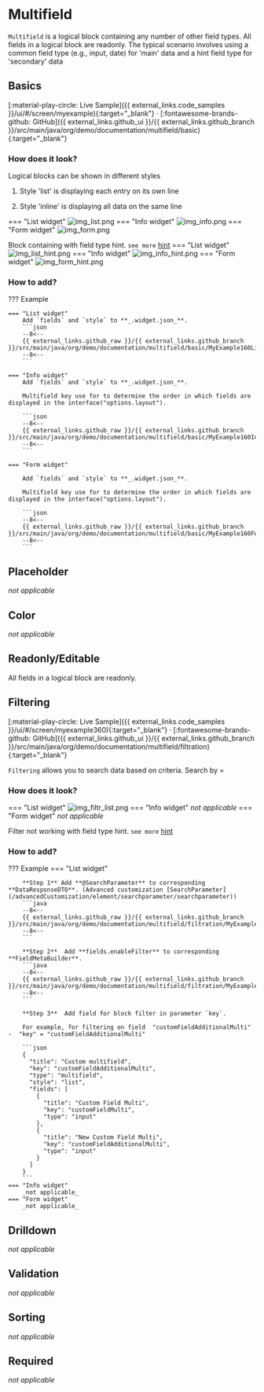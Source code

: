 # Multifield

`Multifield` is a logical block containing any number of other field types. All fields in a logical block are readonly.
The typical scenario involves using a common field type (e.g., input, date) for 'main' data and a hint field type for 'secondary' data

## Basics
[:material-play-circle: Live Sample]({{ external_links.code_samples }}/ui/#/screen/myexample){:target="_blank"} ·
[:fontawesome-brands-github: GitHub]({{ external_links.github_ui }}/{{ external_links.github_branch }}/src/main/java/org/demo/documentation/multifield/basic){:target="_blank"}
### How does it look?

Logical blocks can be shown in different styles

1) Style 'list' is displaying each entry on its own line

2) Style 'inline' is displaying all data on the same line

=== "List widget"
    ![img_list.png](img_list.png)
=== "Info widget"
    ![img_info.png](img_info.png)
=== "Form widget"
    ![img_form.png](img_form.png)

Block containing with field type hint. `see more` [hint](/widget/fields/field/hint/hint)
=== "List widget"
    ![img_list_hint.png](img_list_hint.png)
=== "Info widget"
    ![img_info_hint.png](img_info_hint.png)
=== "Form widget"
    ![img_form_hint.png](img_form_hint.png)


### How to add?

??? Example
    
    === "List widget"
        Add `fields` and `style` to **_.widget.json_**.
        ```json
        --8<--
        {{ external_links.github_raw }}/{{ external_links.github_branch }}/src/main/java/org/demo/documentation/multifield/basic/MyExample160List.widget.json
        --8<--
        ```     

    === "Info widget"
        Add `fields` and `style` to **_.widget.json_**.

        Multifield key use for to determine the order in which fields are displayed in the interface("options.layout").

        ```json
        --8<--
        {{ external_links.github_raw }}/{{ external_links.github_branch }}/src/main/java/org/demo/documentation/multifield/basic/MyExample160Info.widget.json
        --8<--
        ```

    === "Form widget"

        Add `fields` and `style` to **_.widget.json_**.

        Multifield key use for to determine the order in which fields are displayed in the interface("options.layout").

        ```json
        --8<--
        {{ external_links.github_raw }}/{{ external_links.github_branch }}/src/main/java/org/demo/documentation/multifield/basic/MyExample160Form.widget.json
        --8<--
        ```

## Placeholder
_not applicable_

## Color
_not applicable_

## Readonly/Editable
All fields in a logical block are readonly.


## Filtering
[:material-play-circle: Live Sample]({{ external_links.code_samples }}/ui/#/screen/myexample360){:target="_blank"} ·
[:fontawesome-brands-github: GitHub]({{ external_links.github_ui }}/{{ external_links.github_branch }}/src/main/java/org/demo/documentation/multifield/filtration){:target="_blank"}

`Filtering` allows you to search data based on criteria. Search by =
### How does it look?
 
=== "List widget"
    ![img_filtr_list.png](img_filtr_list.png)
=== "Info widget"
    _not applicable_
=== "Form widget"
    _not applicable_

Filter not working with field type hint. `see more` [hint](/features/element/hint/hint)

### How to add?
??? Example
    === "List widget"

        **Step 1** Add **@SearchParameter** to corresponding **DataResponseDTO**. (Advanced customization [SearchParameter](/advancedCustomization/element/searchparameter/searchparameter))
        ```java
        --8<--
        {{ external_links.github_raw }}/{{ external_links.github_branch }}/src/main/java/org/demo/documentation/multifield/filtration/MyExample360DTO.java
        --8<--
        ```
 
        **Step 2**  Add **fields.enableFilter** to corresponding **FieldMetaBuilder**.
        ```java
        --8<--
        {{ external_links.github_raw }}/{{ external_links.github_branch }}/src/main/java/org/demo/documentation/multifield/filtration/MyExample360Meta.java
        --8<--
        ```
 
        **Step 3**  Add field for block filter in parameter `key`. 
        
        For example, for filtering on field  "customFieldAdditionalMulti" -  "key" = "customFieldAdditionalMulti"
        
        ```json
        {
          "title": "Custom multifield",
          "key": "customFieldAdditionalMulti",
          "type": "multifield",
          "style": "list",
          "fields": [
            {
              "title": "Custom Field Multi",
              "key": "customFieldMulti",
              "type": "input"
            },
            {
              "title": "New Custom Field Multi",
              "key": "customFieldAdditionalMulti",
              "type": "input"
            }
          ]
        }
        ```
    === "Info widget"
        _not applicable_
    === "Form widget"
        _not applicable_


## Drilldown
_not applicable_

## Validation
_not applicable_

## Sorting
_not applicable_

## Required
_not applicable_